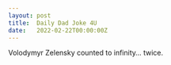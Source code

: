 ```yaml
---
layout: post
title:  Daily Dad Joke 4U
date:   2022-02-22T00:00:00Z
---
```

Volodymyr Zelensky counted to infinity… twice.
